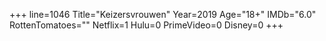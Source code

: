 +++
line=1046
Title="Keizersvrouwen"
Year=2019
Age="18+"
IMDb="6.0"
RottenTomatoes=""
Netflix=1
Hulu=0
PrimeVideo=0
Disney=0
+++

